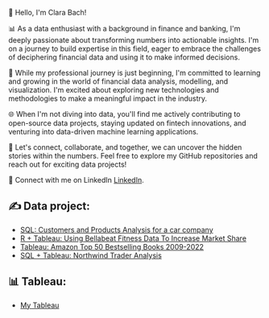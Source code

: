 
👋 Hello, I'm Clara Bach!

📊 As a data enthusiast with a background in finance and banking, I'm deeply passionate about transforming numbers into actionable insights. I'm on a journey to build expertise in this field, eager to embrace the challenges of deciphering financial data and using it to make informed decisions.

💼 While my professional journey is just beginning, I'm committed to learning and growing in the world of financial data analysis, modelling, and visualization. I'm excited about exploring new technologies and methodologies to make a meaningful impact in the industry.

🌐 When I'm not diving into data, you'll find me actively contributing to open-source data projects, staying updated on fintech innovations, and venturing into data-driven machine learning applications.

🌟 Let's connect, collaborate, and together, we can uncover the hidden stories within the numbers. Feel free to explore my GitHub repositories and reach out for exciting data projects!

📧 Connect with me on LinkedIn [LinkedIn](http://www.linkedin.com/in/clarabach).

## ✍️ Data project: 

  * [SQL: Customers and Products Analysis for a car company](https://github.com/bachbaongan/Portfolio_Data/tree/main/SQL/CPA)
  * [R + Tableau: Using Bellabeat Fitness Data To Increase Market Share](https://github.com/bachbaongan/Google_Data_Analytics_Bellabeat_Casestudy)
  * [Tableau: Amazon Top 50 Bestselling Books 2009-2022](https://public.tableau.com/app/profile/clara.bach/viz/AmazonTop50Bestsellingbooks2009-2022/Dashboard1)
  * [SQL + Tableau: Northwind Trader Analysis](https://github.com/bachbaongan/Portfolio_Data/tree/main/SQL/Northwind%20Trader)


## 📊 Tableau:
  * [My Tableau](https://public.tableau.com/app/profile/clara.bach/vizzes)

